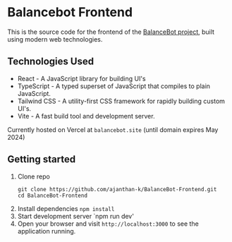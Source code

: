 # Balancebot Frontend

This is the source code for the frontend of the [BalanceBot project](https://github.com/ajanthan-k/BalanceBot), built using modern web technologies.

## Technologies Used

- React - A JavaScript library for building UI's
- TypeScript - A typed superset of JavaScript that compiles to plain JavaScript.
- Tailwind CSS - A utility-first CSS framework for rapidly building custom UI's.
- Vite - A fast build tool and development server.

Currently hosted on Vercel at `balancebot.site` (until domain expires May 2024)

## Getting started

1. Clone repo
    ```
    git clone https://github.com/ajanthan-k/BalanceBot-Frontend.git
    cd BalanceBot-Frontend
    ```
2. Install dependencies `npm install`
3. Start development server `npm run dev'
4. Open your browser and visit `http://localhost:3000` to see the application running.
